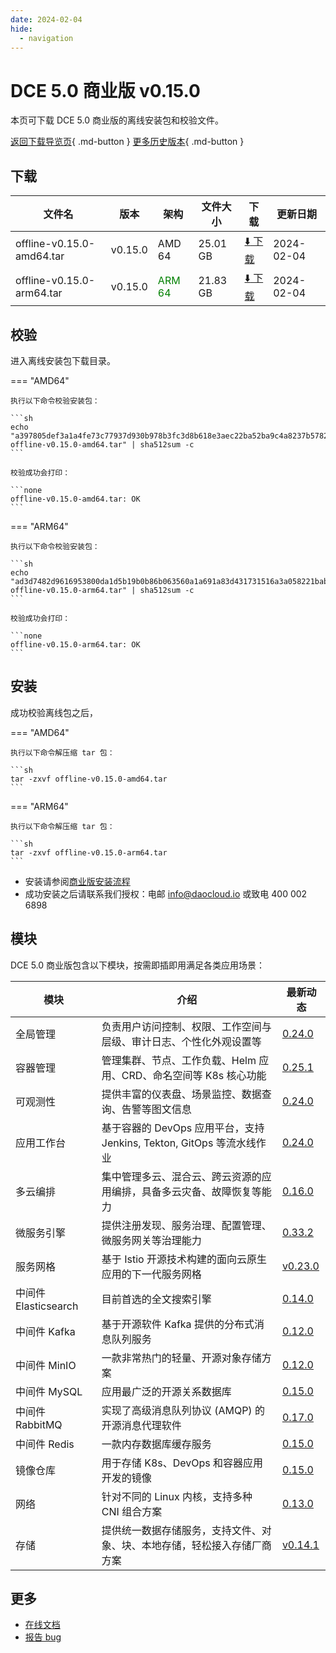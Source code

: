 ```yaml
---
date: 2024-02-04
hide:
  - navigation
---
```


# DCE 5.0 商业版 v0.15.0

本页可下载 DCE 5.0 商业版的离线安装包和校验文件。

[返回下载导览页](../index.md#_2){ .md-button } [更多历史版本](./dce5-installer-history.md){ .md-button }

## 下载

| 文件名 | 版本 | 架构 | 文件大小 | 下载 | 更新日期 |
| ----- | --- | ---- | ------ | --- | -------- |
| offline-v0.15.0-amd64.tar | v0.15.0 | AMD 64 | 25.01 GB | [:arrow_down: 下载](https://qiniu-download-public.daocloud.io/DaoCloud_Enterprise/dce5/offline-v0.15.0-amd64.tar) | 2024-02-04 |
| offline-v0.15.0-arm64.tar | v0.15.0 | <font color="green">ARM 64</font> | 21.83 GB | [:arrow_down: 下载](https://qiniu-download-public.daocloud.io/DaoCloud_Enterprise/dce5/offline-v0.15.0-arm64.tar) | 2024-02-04 |

## 校验

进入离线安装包下载目录。

=== "AMD64"

    执行以下命令校验安装包：

    ```sh
    echo "a397805def3a1a4fe73c77937d930b978b3fc3d8b618e3aec22ba52ba9c4a8237b57824fbb9592702a94cc1ce994def990e02562c67e1235382ff117d17f8e99  offline-v0.15.0-amd64.tar" | sha512sum -c
    ```

    校验成功会打印：

    ```none
    offline-v0.15.0-amd64.tar: OK
    ```

=== "ARM64"

    执行以下命令校验安装包：

    ```sh
    echo "ad3d7482d9616953800da1d5b19b0b86b063560a1a691a83d431731516a3a058221babd4d47e8e258704e459c2f1f384cd60231906ed7b71580910f1b82b41a0  offline-v0.15.0-arm64.tar" | sha512sum -c
    ```

    校验成功会打印：

    ```none
    offline-v0.15.0-arm64.tar: OK
    ```

## 安装

成功校验离线包之后，

=== "AMD64"

    执行以下命令解压缩 tar 包：

    ```sh
    tar -zxvf offline-v0.15.0-amd64.tar
    ```

=== "ARM64"

    执行以下命令解压缩 tar 包：

    ```sh
    tar -zxvf offline-v0.15.0-arm64.tar
    ```

- 安装请参阅[商业版安装流程](../../install/commercial/start-install.md)
- 成功安装之后请联系我们授权：电邮 info@daocloud.io 或致电 400 002 6898

## 模块

DCE 5.0 商业版包含以下模块，按需即插即用满足各类应用场景：

| 模块                 | 介绍                                                                     | 最新动态                                                      |
| -------------------- | ------------------------------------------------------------------------ | ------------------------------------------------------------- |
| 全局管理             | 负责用户访问控制、权限、工作空间与层级、审计日志、个性化外观设置等             | [0.24.0](../../ghippo/intro/release-notes.md#0240)    |
| 容器管理             | 管理集群、节点、工作负载、Helm 应用、CRD、命名空间等 K8s 核心功能        | [0.25.1](../../kpanda/intro/release-notes.md#0251)    |
| 可观测性             | 提供丰富的仪表盘、场景监控、数据查询、告警等图文信息                     | [0.24.0](../../insight/intro/releasenote.md#0240)     |
| 应用工作台           | 基于容器的 DevOps 应用平台，支持 Jenkins, Tekton, GitOps 等流水线作业    | [0.24.0](../../amamba/intro/release-notes.md#0240)      |
| 多云编排             | 集中管理多云、混合云、跨云资源的应用编排，具备多云灾备、故障恢复等能力   | [0.16.0](../../kairship/intro/release-notes.md#0160)         |
| 微服务引擎           | 提供注册发现、服务治理、配置管理、微服务网关等治理能力                   | [0.33.2](../../skoala/intro/release-notes.md#0332)             |
| 服务网格             | 基于 Istio 开源技术构建的面向云原生应用的下一代服务网格                  | [v0.23.0](../../mspider/intro/release-notes.md#v0230)          |
| 中间件 Elasticsearch | 目前首选的全文搜索引擎                                                   | [0.14.0](../../middleware/elasticsearch/release-notes.md#0140) |
| 中间件 Kafka         | 基于开源软件 Kafka 提供的分布式消息队列服务                              | [0.12.0](../../middleware/kafka/release-notes.md#0120)          |
| 中间件 MinIO         | 一款非常热门的轻量、开源对象存储方案                                     | [0.12.0](../../middleware/minio/release-notes.md#0120)          |
| 中间件 MySQL         | 应用最广泛的开源关系数据库                                               | [0.15.0](../../middleware/mysql/release-notes.md#0150)           |
| 中间件 RabbitMQ      | 实现了高级消息队列协议 (AMQP) 的开源消息代理软件                         | [0.17.0](../../middleware/rabbitmq/release-notes.md#0170)        |
| 中间件 Redis         | 一款内存数据库缓存服务                                                   | [0.15.0](../../middleware/redis/release-notes.md#0150)           |
| 镜像仓库             | 用于存储 K8s、DevOps 和容器应用开发的镜像                                | [0.15.0](../../dce/dce-rn/20230630.md)                            |
| 网络                 | 针对不同的 Linux 内核，支持多种 CNI 组合方案                             | [0.13.0](../../dce/dce-rn/20230630.md)                            |
| 存储                 | 提供统一数据存储服务，支持文件、对象、块、本地存储，轻松接入存储厂商方案 | [v0.14.1](../../dce/dce-rn/20230630.md)                            |

## 更多

- [在线文档](../../dce/index.md)
- [报告 bug](https://github.com/DaoCloud/DaoCloud-docs/issues)
